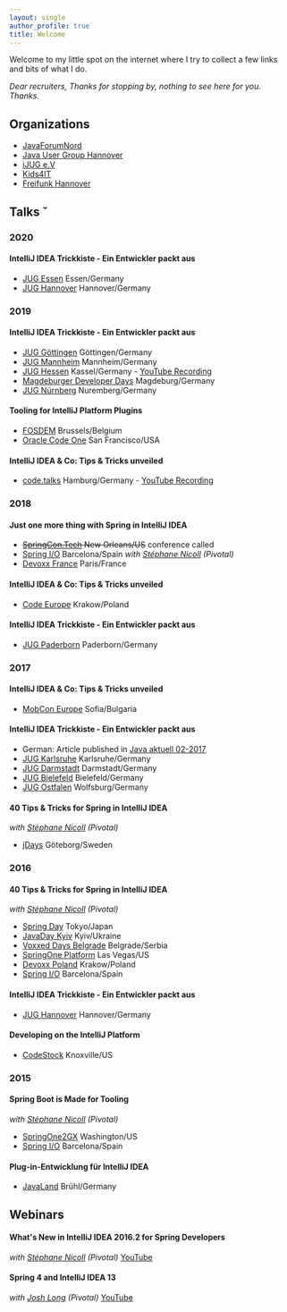 ```yaml
---
layout: single
author_profile: true
title: Welcome
---
```


Welcome to my little spot on the internet where I try to collect a few links and bits of what I do.

_Dear recruiters, Thanks for stopping by, nothing to see here for you. Thanks._

## Organizations
* [JavaForumNord](https://javaforumnord.de)
* [Java User Group Hannover](http://www.jug-h.de)
* [iJUG e.V](http://ijug.eu)
* [Kids4IT](https://www.kids4it.de)
* [Freifunk Hannover](https://hannover.freifunk.net/)


## Talks                        ˇ

### 2020
#### IntelliJ IDEA Trickkiste - Ein Entwickler packt aus
* [JUG Essen](https://www.meetup.com/de-DE/JUG-Essen/) Essen/Germany
* [JUG Hannover](http://www.jug-h.de) Hannover/Germany

### 2019
#### IntelliJ IDEA Trickkiste - Ein Entwickler packt aus
* [JUG Göttingen](http://java.de/roller/blog/page/stammtisch_goettingen) Göttingen/Germany
* [JUG Mannheim](http://www.majug.de/) Mannheim/Germany
* [JUG Hessen](https://www.jugh.de) Kassel/Germany - [YouTube Recording](https://www.youtube.com/watch?v=56nRtrmwdrE)
* [Magdeburger Developer Days](https://www.md-devdays.de/) Magdeburg/Germany
* [JUG Nürnberg](https://www.meetup.com/de-DE/JUG-Nurnberg/) Nuremberg/Germany

#### Tooling for IntelliJ Platform Plugins
* [FOSDEM](https://fosdem.org/2019/) Brussels/Belgium
* [Oracle Code One](https://www.oracle.com/code-one/) San Francisco/USA

#### IntelliJ IDEA & Co: Tips & Tricks unveiled
* [code.talks](https://www.codetalks.com/) Hamburg/Germany - [YouTube Recording](https://www.youtube.com/watch?v=M0Ar4O90jYM)

### 2018

#### Just one more thing with Spring in IntelliJ IDEA
* ~~[SpringCon.Tech](http://springcon.tech) New Orleans/US~~ conference called
* [Spring I/O](http://springio.net) Barcelona/Spain _with [Stéphane Nicoll](http://twitter.com/snicoll) (Pivotal)_
* [Devoxx France](http://devoxx.fr) Paris/France

#### IntelliJ IDEA & Co: Tips & Tricks unveiled
* [Code Europe](https://www.codeeurope.pl/en) Krakow/Poland

#### IntelliJ IDEA Trickkiste - Ein Entwickler packt aus
* [JUG Paderborn](https://jug-pb.gitlab.io) Paderborn/Germany


### 2017

#### IntelliJ IDEA & Co: Tips & Tricks unveiled
* [MobCon Europe](https://mobcon.com) Sofia/Bulgaria

#### IntelliJ IDEA Trickkiste - Ein Entwickler packt aus
* German: Article published in [Java aktuell 02-2017](https://drive.google.com/open?id=0BxhUUrkoZ7keTV9sSXJDUXRuUWM)
* [JUG Karlsruhe](http://jug-karlsruhe.de) Karlsruhe/Germany
* [JUG Darmstadt](https://www.jug-da.de) Darmstadt/Germany
* [JUG Bielefeld](https://www.meetup.com/de-DE/Java-User-Group-Bielefeld) Bielefeld/Germany
* [JUG Ostfalen](http://www.jug-ostfalen.de) Wolfsburg/Germany

#### 40 Tips & Tricks for Spring in IntelliJ IDEA
_with [Stéphane Nicoll](http://twitter.com/snicoll) (Pivotal)_
* [jDays](http://www.jdays.se) Göteborg/Sweden


### 2016

#### 40 Tips & Tricks for Spring in IntelliJ IDEA
_with [Stéphane Nicoll](http://twitter.com/snicoll) (Pivotal)_
* [Spring Day](http://springday2016.springframework.jp) Tokyo/Japan
* [JavaDay Kyiv](http://javaday.org.ua/kyiv) Kyiv/Ukraine
* [Voxxed Days Belgrade](http://belgrade.voxxeddays.com) Belgrade/Serbia
* [SpringOne Platform](https://springoneplatform.io) Las Vegas/US
* [Devoxx Poland](http://devoxx.pl) Krakow/Poland
* [Spring I/O](http://springio.net) Barcelona/Spain

#### IntelliJ IDEA Trickkiste - Ein Entwickler packt aus
* [JUG Hannover](http://www.jug-h.de) Hannover/Germany

#### Developing on the IntelliJ Platform 
* [CodeStock](http://codestock.org) Knoxville/US


### 2015

#### Spring Boot is Made for Tooling
_with [Stéphane Nicoll](http://twitter.com/snicoll) (Pivotal)_
* [SpringOne2GX](http://lanyrd.com/2015/springone-2gx) Washington/US
* [Spring I/O](http://springio.net) Barcelona/Spain

#### Plug-in-Entwicklung für IntelliJ IDEA 
* [JavaLand](https://www.javaland.eu) Brühl/Germany


## Webinars

#### What's New in IntelliJ IDEA 2016.2 for Spring Developers
_with [Stéphane Nicoll](http://twitter.com/snicoll) (Pivotal)_
[YouTube](https://www.youtube.com/watch?v=Z9I59edQVuk)

#### Spring 4 and IntelliJ IDEA 13
_with [Josh Long](https://twitter.com/starbuxman) (Pivotal)_
[YouTube](https://www.youtube.com/watch?v=DOn1YS8Hx_Y)